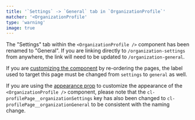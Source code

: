 ```yaml
---
title: '`Settings` -> `General` tab in `OrganizationProfile`'
matcher: '<OrganizationProfile'
type: 'warning'
image: true
---
```


The "Settings" tab within the `<OrganizationProfile />` component has been renamed to "General". If you are linking directly to `/organization-settings` from anywhere, the link will need to be updated to `/organization-general`.

If you are [customizing the component](https://clerk.com/docs/components/customization/organization-profile) by re-ordering the pages, the label used to target this page must be changed from `settings` to `general` as well.

If you are using the [appearance prop](https://clerk.com/docs/components/customization/overview) to customize the appearance of the `<OrganizationProfile />` component, please note that the `cl-profilePage__organizationSettings` key has also been changed to `cl-profilePage__organizationGeneral` to be consistent with the naming change.
